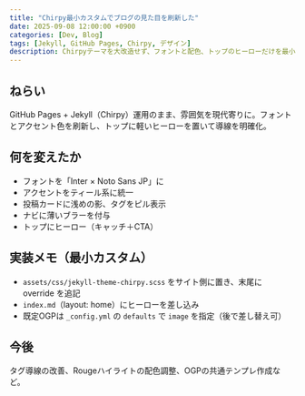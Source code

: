 ```yaml
---
title: "Chirpy最小カスタムでブログの見た目を刷新した"
date: 2025-09-08 12:00:00 +0900
categories: [Dev, Blog]
tags: [Jekyll, GitHub Pages, Chirpy, デザイン]
description: Chirpyテーマを大改造せず、フォントと配色、トップのヒーローだけを最小限に上書きして読みやすさを高めた記録。
---
```


## ねらい
GitHub Pages + Jekyll（Chirpy）運用のまま、雰囲気を現代寄りに。フォントとアクセント色を刷新し、トップに軽いヒーローを置いて導線を明確化。

## 何を変えたか
- フォントを「Inter × Noto Sans JP」に
- アクセントをティール系に統一
- 投稿カードに浅めの影、タグをピル表示
- ナビに薄いブラーを付与
- トップにヒーロー（キャッチ＋CTA）

## 実装メモ（最小カスタム）
- `assets/css/jekyll-theme-chirpy.scss` をサイト側に置き、末尾に override を追記
- `index.md`（layout: home）にヒーローを差し込み
- 既定OGPは `_config.yml` の `defaults` で `image` を指定（後で差し替え可）

## 今後
タグ導線の改善、Rougeハイライトの配色調整、OGPの共通テンプレ作成など。
